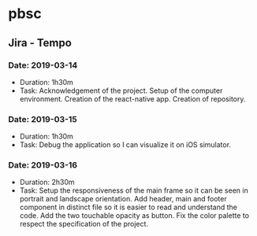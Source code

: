 # pbsc

## Jira - Tempo

### Date: 2019-03-14
* Duration: 1h30m
* Task: Acknowledgement of the project. Setup of the computer environment. Creation of the react-native app. Creation of repository.

### Date: 2019-03-15
* Duration: 1h30m
* Task: Debug the application so I can visualize it on iOS simulator.

### Date: 2019-03-16
* Duration: 2h30m
* Task: Setup the responsiveness of the main frame so it can be seen in portrait and landscape orientation. Add header, main and footer component in distinct file so it is easier to read and understand the code. Add the two touchable opacity as button. Fix the color palette to respect the specification of the project.











